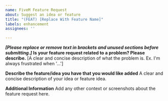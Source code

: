 ```yaml
---
name: FiveM Feature Request
about: Suggest an idea or feature
title: "(FEAT) [Replace With Feature Name]"
labels: enhancement
assignees: ''

---
```


***[Please replace or remove text in brackets and unused sections before submitting.]***
**Is your feature request related to a problem? Please describe.**
[A clear and concise description of what the problem is. Ex. I'm always frustrated when '...']

**Describe the feature/idea you have that you would like added**
A clear and concise description of your idea or feature idea.

**Additional Information**
Add any other context or screenshots about the feature request here.
